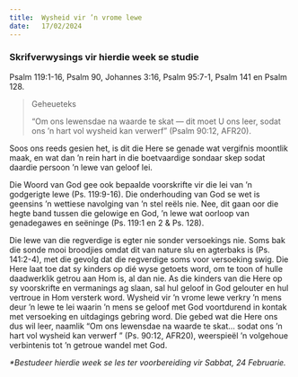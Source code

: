 ```yaml
---
title:  Wysheid vir ’n vrome lewe
date:   17/02/2024
---
```


### Skrifverwysings vir hierdie week se studie
Psalm 119:1-16, Psalm 90, Johannes 3:16, Psalm 95:7-1, Psalm 141 en Psalm 128.

> <p>Geheueteks</p>
> “Om ons lewensdae na waarde te skat — dit moet U ons leer, sodat ons ’n hart vol wysheid kan verwerf” (Psalm 90:12, AFR20).

Soos ons reeds gesien het, is dit die Here se genade wat vergifnis moontlik maak, en wat dan ’n rein hart in die boetvaardige sondaar skep sodat daardie persoon ’n lewe van geloof lei.

Die Woord van God gee ook bepaalde voorskrifte vir die lei van ’n godgerigte lewe (Ps. 119:9-16). Die onderhouding van God se wet is geensins ’n wettiese navolging van ’n stel reëls nie. Nee, dit gaan oor die hegte band tussen die gelowige en God, ’n lewe wat oorloop van genadegawes en seëninge (Ps. 119:1 en 2 & Ps. 128).

Die lewe van die regverdige is egter nie sonder versoekings nie. Soms bak die sonde mooi broodjies omdat dit van nature slu en agterbaks is (Ps. 141:2-4), met die gevolg dat die regverdige soms voor versoeking swig. Die Here laat toe dat sy kinders op dié wyse getoets word, om te toon of hulle daadwerklik getrou aan Hom is, al dan nie. As die kinders van die Here op sy voorskrifte en vermanings ag slaan, sal hul geloof in God gelouter en hul vertroue in Hom versterk word. Wysheid vir ’n vrome lewe verkry ’n mens deur ’n lewe te lei waarin ’n mens se geloof met God voortdurend in kontak met versoeking en uitdagings gebring word. Die gebed wat die Here ons dus wil leer, naamlik “Om ons lewensdae na waarde te skat… sodat ons ’n hart vol wysheid kan verwerf ” (Ps. 90:12, AFR20), weerspieël ’n volgehoue verbintenis tot ’n getroue wandel met God.

_*Bestudeer hierdie week se les ter voorbereiding vir Sabbat, 24 Februarie._